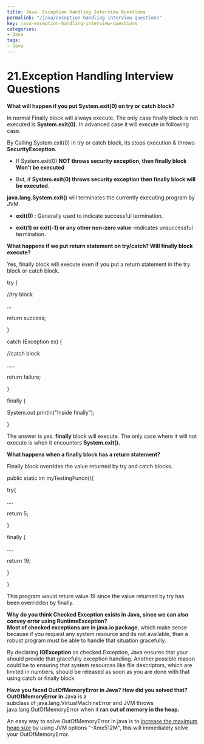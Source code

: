 ```yaml
---
title: Java- Exception Handling Interview Questions
permalink: "/java/exception-handling-interview-questions"
key: java-exception-handling-interview-questions
categories:
- Java
tags:
- Java
---
```


21.Exception Handling Interview Questions
=========================================

**What will happen if you put System.exit(0) on try or catch block?**

In normal Finally block will always execute. The only case finally block is not
executed is **System.exit(0).** In advanced case it will execute in following
case.

By Calling System.exit(0) in try or catch block, its stops execution & throws
**SecurityException**.

-   If System.exit(0) **NOT throws security exception, then finally block Won’t
    be executed**

-   But, if **System.exit(0) throws security exception then finally block will
    be executed**.

**java.lang.System.exit()** will terminates the currently executing program by
JVM.

-   **exit(0)** : Generally used to indicate successful termination.

-   **exit(1) or exit(-1) or any other non-zero value** –indicates unsuccessful
    termination.

**What happens if we put return statement on try/catch? Will finally block
execute?**

Yes, finally block will execute even if you put a return statement in the try
block or catch block.

try {

//try block

...

return success;

}

catch (Exception ex) {

//catch block

.....

return failure;

}

finally {

System.out.println("Inside finally");

}

The answer is yes. **finally** block will execute. The only case where it will
not execute is when it encounters **System.exit().**

**What happens when a finally block has a return statement?**

Finally block overrides the value returned by try and catch blocks.

public static int myTestingFuncn(){

try{

....

return 5;

}

finally {

....

return 19;

}

}

This program would return value 19 since the value returned by try has
been overridden by finally.

**Why do you think Checked Exception exists in Java, since we can also convey
error using RuntimeException?**  
**Most of checked exceptions are in java.io package**, which make sense because
if you request any system resource and its not available, than a robust program
must be able to handle that situation gracefully.

By declaring **IOException** as checked Exception, Java ensures that your should
provide that gracefully exception handling. Another possible reason could be to
ensuring that system resources like file descriptors, which are limited in
numbers, should be released as soon as you are done with that using catch or
finally block

**Have you faced OutOfMemoryError in Java? How did you solved that?**  
**OutOfMemoryError in** Java is a subclass of java.lang.VirtualMachineError and
JVM throws java.lang.OutOfMemoryError when it **ran out of memory in the heap.**

An easy way to solve OutOfMemoryError in java is to [increase the maximum heap
size](http://javarevisited.blogspot.com/2011/08/increase-heap-size-maven-ant.html) by
using JVM options "-Xmx512M", this will immediately solve your OutOfMemoryError.
